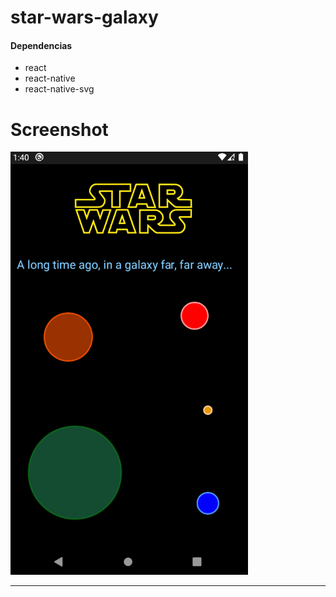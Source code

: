 # star-wars-galaxy

#### Dependencias

* react
* react-native
* react-native-svg

# Screenshot


![](src/pictures/screen.png)  

***
